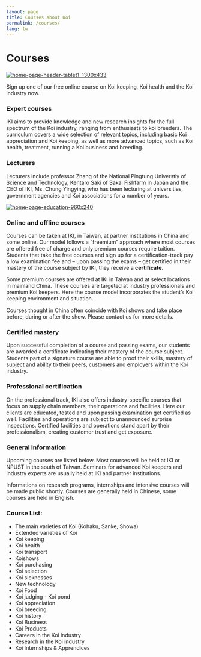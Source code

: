 ```yaml
---
layout: page
title: Courses about Koi
permalink: /courses/
lang: tw
---
```


# Courses

[![home-page-header-tablet1-1300x433](http://koi-institute.com/container/uploads/home-page-header-tablet1-1300x433.jpg)](http://koi-institute.com/container/uploads/home-page-header-tablet1-1300x433.jpg)

Sign up one of our free online course on Koi keeping, Koi health and the Koi industry now.

### Expert courses

IKI aims to provide knowledge and new research insights for the full spectrum of the Koi industry, ranging from enthusiasts to koi breeders. The curriculum covers a wide selection of relevant topics, including basic Koi appreciation and Koi keeping, as well as more advanced topics, such as Koi health, treatment, running a Koi business and breeding.

### Lecturers

Lecturers include professor Zhang of the National Pingtung Universtiy of Science and Technology, Kentaro Saki of Sakai Fishfarm in Japan and the CEO of IKI, Ms. Chung Yingying, who has been lecturing at universities, government agencies and Koi associations for a number of years.

[![home-page-education-960x240](http://koi-institute.com/container/uploads/home-page-education-960x240.jpg)](http://koi-institute.com/container/uploads/home-page-education-960x240.jpg)

### Online and offline courses

Courses can be taken at IKI, in Taiwan, at partner institutions in China and some online. Our model follows a “freemium” approach where most courses are offered free of charge and only premium courses require tuition. Students that take the free courses and sign up for a certification-track pay a low examination fee and – upon passing the exams – get certified in their mastery of the course subject by IKI, they receive a **certificate**.

Some premium courses are offered at IKI in Taiwan and at select locations in mainland China. These courses are targeted at industry professionals and premium Koi keepers. Here the course model incorporates the student’s Koi keeping environment and situation.

Courses thought in China often coincide with Koi shows and take place before, during or after the show. Please contact us for more details.

### Certified mastery

Upon successful completion of a course and passing exams, our students are awarded a certificate indicating their mastery of the course subject. Students part of a signature course are able to proof their skills, mastery of subject and ability to their peers, customers and employers within the Koi industry.

### Professional certification

On the professional track, IKI also offers industry-specific courses that focus on supply chain members, their operations and facilities. Here our clients are educated, tested and upon passing examination get certified as well. Facilities and operations are subject to unannounced surprise inspections. Certified facilities and operations stand apart by their professionalism, creating customer trust and get exposure.

### General Information

Upcoming courses are listed below. Most courses will be held at IKI or NPUST in the south of Taiwan. Seminars for advanced Koi keepers and industry experts are usually held at IKI and partner institutions.

Informations on research programs, internships and intensive courses will be made public shortly. Courses are generally held in Chinese, some courses are held in English.

### Course List:

- The main varieties of Koi (Kohaku, Sanke, Showa)  
- Extended varieties of Koi  
- Koi keeping  
- Koi health  
- Koi transport  
- Koishows  
- Koi purchasing  
- Koi selection  
- Koi sicknesses  
- New technology  
- Koi Food  
- Koi judging - Koi pond  
- Koi appreciation  
- Koi breeding  
- Koi history  
- Koi Business  
- Koi Products  
- Careers in the Koi industry  
- Research in the Koi industry  
- Koi Internships & Apprendices
